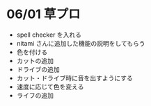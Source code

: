 # 06/01 草プロ

- spell checker を入れる
- nitami さんに追加した機能の説明をしてもらう
- 色を付ける
- カットの追加
- ドライブの追加
- カット・ドライブ時に音を出すようにする
- 速度に応じて色を変える
- ライフの追加

